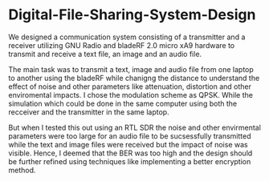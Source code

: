 # Digital-File-Sharing-System-Design
We designed a communication system consisting of a transmitter and a receiver utilizing GNU Radio  and bladeRF 2.0 micro xA9 hardware to transmit and receive a text file, an image and an audio file.

The main task was to transmit a text, image and audio file from one laptop to another using the bladeRF while chanigng the distance to understand the effect of noise and other parameters like attenuation, distortion and other enviromental impacts. I chose the modulation scheme as QPSK. While the simulation which could be done in the same computer using both the recceiver and the transmitter in the same laptop. 

But when I tested this out using an RTL SDR the noise and other envirmental parameters were too large for an audio file to be sucsessfully transmitted while the text and image files were received but the impact of noise was visible.  Hence, I deemed that the BER was too high and the design should be further refined using techniques like implementing a better encryption method.

